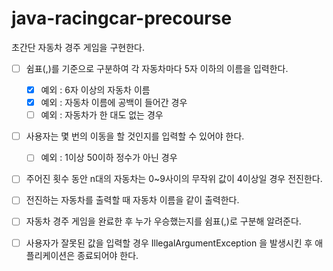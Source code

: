 # java-racingcar-precourse

초간단 자동차 경주 게임을 구현한다.
- [ ] 쉼표(,)를 기준으로 구분하여 각 자동차마다 5자 이하의 이름을 입력한다.
    - [x] 예외 : 6자 이상의 자동차 이름
    - [x] 예외 : 자동차 이름에 공백이 들어간 경우
    - [ ] 예외 : 자동차가 한 대도 없는 경우
  
- [ ] 사용자는 몇 번의 이동을 할 것인지를 입력할 수 있어야 한다.
    - [ ] 예외 : 1이상 50이하 정수가 아닌 경우
  
- [ ] 주어진 횟수 동안 n대의 자동차는 0~9사이의 무작위 값이 4이상일 경우 전진한다.

- [ ] 전진하는 자동차를 출력할 때 자동차 이름을 같이 출력한다.

- [ ] 자동차 경주 게임을 완료한 후 누가 우승했는지를 쉼표(,)로 구분해 알려준다.

- [ ] 사용자가 잘못된 값을 입력할 경우 IllegalArgumentException 을 발생시킨 후 애플리케이션은 종료되어야 한다.
